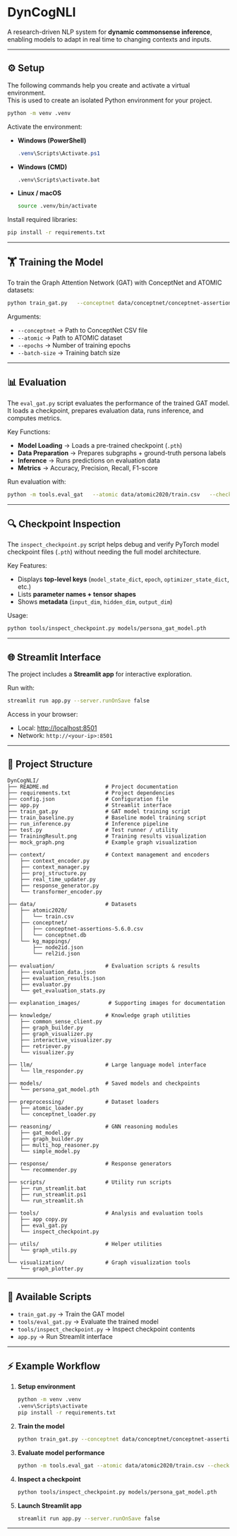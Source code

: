 # DynCogNLI

A research-driven NLP system for **dynamic commonsense inference**, enabling models to adapt in real time to changing contexts and inputs.

---

## ⚙️ Setup

The following commands help you create and activate a virtual environment.  
This is used to create an isolated Python environment for your project.

```bash
python -m venv .venv
```

Activate the environment:

- **Windows (PowerShell)**
  ```powershell
  .venv\Scripts\Activate.ps1
  ```
- **Windows (CMD)**
  ```cmd
  .venv\Scripts\activate.bat
  ```
- **Linux / macOS**
  ```bash
  source .venv/bin/activate
  ```

Install required libraries:

```bash
pip install -r requirements.txt
```

---

## 🏋️ Training the Model

To train the Graph Attention Network (GAT) with ConceptNet and ATOMIC datasets:

```bash
python train_gat.py   --conceptnet data/conceptnet/conceptnet-assertions-5.6.0.csv   --atomic data/atomic2020/train.csv   --epochs 10   --batch-size 8
```

Arguments:
- `--conceptnet` → Path to ConceptNet CSV file  
- `--atomic` → Path to ATOMIC dataset  
- `--epochs` → Number of training epochs  
- `--batch-size` → Training batch size  

---

## 📊 Evaluation

The `eval_gat.py` script evaluates the performance of the trained GAT model. It loads a checkpoint, prepares evaluation data, runs inference, and computes metrics.

Key Functions:
- **Model Loading** → Loads a pre-trained checkpoint (`.pth`)  
- **Data Preparation** → Prepares subgraphs + ground-truth persona labels  
- **Inference** → Runs predictions on evaluation data  
- **Metrics** → Accuracy, Precision, Recall, F1-score  

Run evaluation with:

```bash
python -m tools.eval_gat   --atomic data/atomic2020/train.csv   --checkpoint models/persona_gat_model.pth   --device cpu   --terms laptop phone car "flight delay"
```

---

## 🔍 Checkpoint Inspection

The `inspect_checkpoint.py` script helps debug and verify PyTorch model checkpoint files (`.pth`) without needing the full model architecture.

Key Features:
- Displays **top-level keys** (`model_state_dict`, `epoch`, `optimizer_state_dict`, etc.)  
- Lists **parameter names + tensor shapes**  
- Shows **metadata** (`input_dim`, `hidden_dim`, `output_dim`)  

Usage:

```bash
python tools/inspect_checkpoint.py models/persona_gat_model.pth
```

---

## 🌐 Streamlit Interface

The project includes a **Streamlit app** for interactive exploration.

Run with:

```bash
streamlit run app.py --server.runOnSave false
```

Access in your browser:
- Local: [http://localhost:8501](http://localhost:8501)  
- Network: `http://<your-ip>:8501`  

---

## 📂 Project Structure

```
DynCogNLI/
├── README.md                  # Project documentation
├── requirements.txt           # Project dependencies
├── config.json                # Configuration file
├── app.py                     # Streamlit interface
├── train_gat.py               # GAT model training script
├── train_baseline.py          # Baseline model training script
├── run_inference.py           # Inference pipeline
├── test.py                    # Test runner / utility
├── TrainingResult.png         # Training results visualization
├── mock_graph.png             # Example graph visualization
│
├── context/                   # Context management and encoders
│   ├── context_encoder.py
│   ├── context_manager.py
│   ├── proj_structure.py
│   ├── real_time_updater.py
│   ├── response_generator.py
│   └── transformer_encoder.py
│
├── data/                      # Datasets
│   ├── atomic2020/
│   │   └── train.csv
│   ├── conceptnet/
│   │   ├── conceptnet-assertions-5.6.0.csv
│   │   └── conceptnet.db
│   └── kg_mappings/
│       ├── node2id.json
│       └── rel2id.json
│
├── evaluation/                # Evaluation scripts & results
│   ├── evaluation_data.json
│   ├── evaluation_results.json
│   ├── evaluator.py
│   └── get_evaluation_stats.py
│
├── explanation_images/         # Supporting images for documentation
│
├── knowledge/                 # Knowledge graph utilities
│   ├── common_sense_client.py
│   ├── graph_builder.py
│   ├── graph_visualizer.py
│   ├── interactive_visualizer.py
│   ├── retriever.py
│   └── visualizer.py
│
├── llm/                       # Large language model interface
│   └── llm_responder.py
│
├── models/                    # Saved models and checkpoints
│   └── persona_gat_model.pth
│
├── preprocessing/             # Dataset loaders
│   ├── atomic_loader.py
│   └── conceptnet_loader.py
│
├── reasoning/                 # GNN reasoning modules
│   ├── gat_model.py
│   ├── graph_builder.py
│   ├── multi_hop_reasoner.py
│   └── simple_model.py
│
├── response/                  # Response generators
│   └── recommender.py
│
├── scripts/                   # Utility run scripts
│   ├── run_streamlit.bat
│   ├── run_streamlit.ps1
│   └── run_streamlit.sh
│
├── tools/                     # Analysis and evaluation tools
│   ├── app copy.py
│   ├── eval_gat.py
│   └── inspect_checkpoint.py
│
├── utils/                     # Helper utilities
│   └── graph_utils.py
│
└── visualization/             # Graph visualization tools
    └── graph_plotter.py

```

---

## 📜 Available Scripts

- `train_gat.py` → Train the GAT model  
- `tools/eval_gat.py` → Evaluate the trained model  
- `tools/inspect_checkpoint.py` → Inspect checkpoint contents  
- `app.py` → Run Streamlit interface  

---

## ⚡ Example Workflow

1. **Setup environment**
   ```bash
   python -m venv .venv
   .venv\Scripts\activate
   pip install -r requirements.txt
   ```

2. **Train the model**
   ```bash
   python train_gat.py --conceptnet data/conceptnet/conceptnet-assertions-5.6.0.csv --atomic data/atomic2020/train.csv --epochs 10 --batch-size 8
   ```

3. **Evaluate model performance**
   ```bash
   python -m tools.eval_gat --atomic data/atomic2020/train.csv --checkpoint models/persona_gat_model.pth --device cpu --terms laptop phone car "flight delay"
   ```

4. **Inspect a checkpoint**
   ```bash
   python tools/inspect_checkpoint.py models/persona_gat_model.pth
   ```

5. **Launch Streamlit app**
   ```bash
   streamlit run app.py --server.runOnSave false
   ```

---
